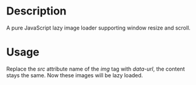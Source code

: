 # Description
A pure JavaScript lazy image loader supporting window resize and scroll.

# Usage
Replace the _src_ attribute name of the _img_ tag with _data-url_, the content stays the same. Now these images will be lazy loaded.
